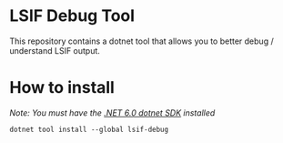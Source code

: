 # LSIF Debug Tool

This repository contains a dotnet tool that allows you to better debug / understand LSIF output.

# How to install

*Note: You must have the [.NET 6.0 dotnet SDK](https://dotnet.microsoft.com/en-us/download) installed*

```
dotnet tool install --global lsif-debug
```